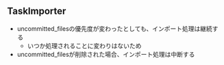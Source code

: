 ## TaskImporter
- uncommitted_filesの優先度が変わったとしても、インポート処理は継続する
    - いつか処理されることに変わりはないため
- uncommitted_filesが削除された場合、インポート処理は中断する

